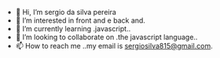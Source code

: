 - 👋 Hi, I’m sergio da silva pereira
- 👀 I’m interested in front and e back and.
- 🌱 I’m currently learning .javascript..
- 💞️ I’m looking to collaborate on .the javascript language..
- 📫 How to reach me ..my email is sergiosilva815@gmail.com.

<!---
sergiosilva815/sergiosilva815 is a ✨ special ✨ repository because its `README.md` (this file) appears on your GitHub profile.
You can click the Preview link to take a look at your changes.
--->
